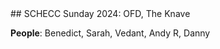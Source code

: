 <link rel="stylesheet" href="styles.css">
## SCHECC Sunday 2024: OFD, The Knave

**People**: Benedict, Sarah, Vedant, Andy R, Danny
